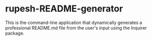 # rupesh-README-generator
This is the command-line application that dynamically generates a professional README.md file from the user's input using the Inquirer package.
